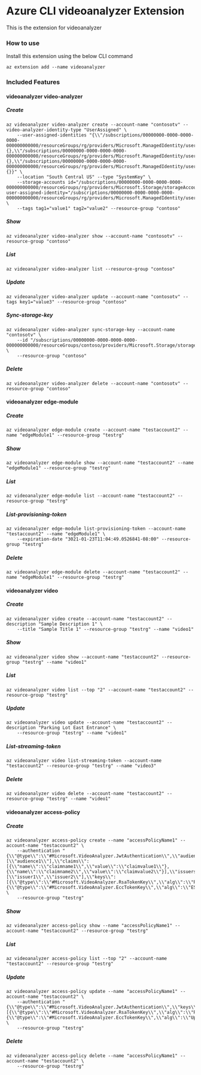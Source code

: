 # Azure CLI videoanalyzer Extension #
This is the extension for videoanalyzer

### How to use ###
Install this extension using the below CLI command
```
az extension add --name videoanalyzer
```

### Included Features ###
#### videoanalyzer video-analyzer ####
##### Create #####
```
az videoanalyzer video-analyzer create --account-name "contosotv" --video-analyzer-identity-type "UserAssigned" \
    --user-assigned-identities "{\\"/subscriptions/00000000-0000-0000-0000-000000000000/resourceGroups/rg/providers/Microsoft.ManagedIdentity/userAssignedIdentities/id1\\":{},\\"/subscriptions/00000000-0000-0000-0000-000000000000/resourceGroups/rg/providers/Microsoft.ManagedIdentity/userAssignedIdentities/id2\\":{},\\"/subscriptions/00000000-0000-0000-0000-000000000000/resourceGroups/rg/providers/Microsoft.ManagedIdentity/userAssignedIdentities/id3\\":{}}" \
    --location "South Central US" --type "SystemKey" \
    --storage-accounts id="/subscriptions/00000000-0000-0000-0000-000000000000/resourceGroups/rg/providers/Microsoft.Storage/storageAccounts/storage1" user-assigned-identity="/subscriptions/00000000-0000-0000-0000-000000000000/resourceGroups/rg/providers/Microsoft.ManagedIdentity/userAssignedIdentities/id2" \
    --tags tag1="value1" tag2="value2" --resource-group "contoso" 
```
##### Show #####
```
az videoanalyzer video-analyzer show --account-name "contosotv" --resource-group "contoso"
```
##### List #####
```
az videoanalyzer video-analyzer list --resource-group "contoso"
```
##### Update #####
```
az videoanalyzer video-analyzer update --account-name "contosotv" --tags key1="value3" --resource-group "contoso"
```
##### Sync-storage-key #####
```
az videoanalyzer video-analyzer sync-storage-key --account-name "contosotv" \
    --id "/subscriptions/00000000-0000-0000-0000-000000000000/resourceGroups/contoso/providers/Microsoft.Storage/storageAccounts/contosotvstore" \
    --resource-group "contoso" 
```
##### Delete #####
```
az videoanalyzer video-analyzer delete --account-name "contosotv" --resource-group "contoso"
```
#### videoanalyzer edge-module ####
##### Create #####
```
az videoanalyzer edge-module create --account-name "testaccount2" --name "edgeModule1" --resource-group "testrg"
```
##### Show #####
```
az videoanalyzer edge-module show --account-name "testaccount2" --name "edgeModule1" --resource-group "testrg"
```
##### List #####
```
az videoanalyzer edge-module list --account-name "testaccount2" --resource-group "testrg"
```
##### List-provisioning-token #####
```
az videoanalyzer edge-module list-provisioning-token --account-name "testaccount2" --name "edgeModule1" \
    --expiration-date "3021-01-23T11:04:49.0526841-08:00" --resource-group "testrg" 
```
##### Delete #####
```
az videoanalyzer edge-module delete --account-name "testaccount2" --name "edgeModule1" --resource-group "testrg"
```
#### videoanalyzer video ####
##### Create #####
```
az videoanalyzer video create --account-name "testaccount2" --description "Sample Description 1" \
    --title "Sample Title 1" --resource-group "testrg" --name "video1" 
```
##### Show #####
```
az videoanalyzer video show --account-name "testaccount2" --resource-group "testrg" --name "video1"
```
##### List #####
```
az videoanalyzer video list --top "2" --account-name "testaccount2" --resource-group "testrg"
```
##### Update #####
```
az videoanalyzer video update --account-name "testaccount2" --description "Parking Lot East Entrance" \
    --resource-group "testrg" --name "video1" 
```
##### List-streaming-token #####
```
az videoanalyzer video list-streaming-token --account-name "testaccount2" --resource-group "testrg" --name "video3"
```
##### Delete #####
```
az videoanalyzer video delete --account-name "testaccount2" --resource-group "testrg" --name "video1"
```
#### videoanalyzer access-policy ####
##### Create #####
```
az videoanalyzer access-policy create --name "accessPolicyName1" --account-name "testaccount2" \
    --authentication "{\\"@type\\":\\"#Microsoft.VideoAnalyzer.JwtAuthentication\\",\\"audiences\\":[\\"audience1\\"],\\"claims\\":[{\\"name\\":\\"claimname1\\",\\"value\\":\\"claimvalue1\\"},{\\"name\\":\\"claimname2\\",\\"value\\":\\"claimvalue2\\"}],\\"issuers\\":[\\"issuer1\\",\\"issuer2\\"],\\"keys\\":[{\\"@type\\":\\"#Microsoft.VideoAnalyzer.RsaTokenKey\\",\\"alg\\":\\"RS256\\",\\"e\\":\\"ZLFzZTY0IQ==\\",\\"kid\\":\\"123\\",\\"n\\":\\"YmFzZTY0IQ==\\"},{\\"@type\\":\\"#Microsoft.VideoAnalyzer.EccTokenKey\\",\\"alg\\":\\"ES256\\",\\"kid\\":\\"124\\",\\"x\\":\\"XX==\\",\\"y\\":\\"YY==\\"}]}" \
    --resource-group "testrg" 
```
##### Show #####
```
az videoanalyzer access-policy show --name "accessPolicyName1" --account-name "testaccount2" --resource-group "testrg"
```
##### List #####
```
az videoanalyzer access-policy list --top "2" --account-name "testaccount2" --resource-group "testrg"
```
##### Update #####
```
az videoanalyzer access-policy update --name "accessPolicyName1" --account-name "testaccount2" \
    --authentication "{\\"@type\\":\\"#Microsoft.VideoAnalyzer.JwtAuthentication\\",\\"keys\\":[{\\"@type\\":\\"#Microsoft.VideoAnalyzer.RsaTokenKey\\",\\"alg\\":\\"RS256\\",\\"e\\":\\"ZLFzZTY0IQ==\\",\\"kid\\":\\"123\\",\\"n\\":\\"YmFzZTY0IQ==\\"},{\\"@type\\":\\"#Microsoft.VideoAnalyzer.EccTokenKey\\",\\"alg\\":\\"Updated\\",\\"kid\\":\\"124\\",\\"x\\":\\"XX==\\",\\"y\\":\\"YY==\\"}]}" \
    --resource-group "testrg" 
```
##### Delete #####
```
az videoanalyzer access-policy delete --name "accessPolicyName1" --account-name "testaccount2" \
    --resource-group "testrg" 
```